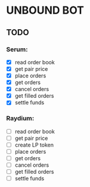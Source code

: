 # UNBOUND BOT
## TODO
### Serum:
- [x] read order book
- [x] get pair price
- [x] place orders
- [x] get orders
- [x] cancel orders
- [x] get filled orders
- [x] settle funds

### Raydium:
- [ ] read order book
- [ ] get pair price
- [ ] create LP token
- [ ] place orders
- [ ] get orders
- [ ] cancel orders
- [ ] get filled orders
- [ ] settle funds
